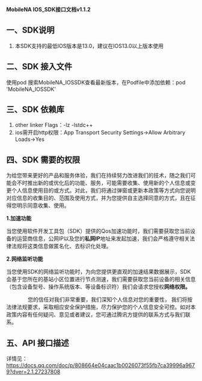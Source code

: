 **MobileNA IOS\_SDK接口文档v1.1.2**

## **一、SDK说明**
1. 本SDK支持的最低IOS版本是13.0，建议在IOS13.0以上版本使用

## **二、SDK 接入文件**
使用pod 搜索MobileNA\_IOSSDK查看最新版本，在Podfile中添加依赖：pod 'MobileNA\_IOSSDK'
## **三、SDK 依赖库**
1. other linker Flags：-lz -lstdc++
1. ios需开启http权限：App Transport Security Settings->Allow Arbitrary Loads->Yes

## **四、SDK 需要的权限**
为给您带来更好的产品和服务体验，我们在持续努力改进我们的技术，随之我们可能会不时推出新的或优化后的功能、服务，可能需要收集、使用新的个人信息或变更个人信息使用目的或方式。对此，我们将通过弹窗或更新本政策等方式向您说明对应信息的收集目的、范围及使用方式，并为您提供自主选择同意的方式，且在征得您明示同意收集、使用。

**1.加速功能**

当您使用软件开发工具包（SDK）提供的Qos加速功能时，我们需要获取您当前设备的运营商信息，公网IP以及您的**私网IP**地址来发起加速，我们会严格遵守相关法律法规将这类信息做匿名化、去标识化处理。

**2.网络监听功能**

当您使用SDK的网络监听功能时，为向您提供更直观的加速结果数据展示，SDK会基于您所在的基站小区位置进行节点测速，我们需要获取您当前设备的相关信息（包含设备型号、操作系统版本、等设备标识符）我们会请求您授权**网络权限。**

`        `您的信任对我们非常重要，我们深知个人信息对您的重要性， 我们将按法律法规要求，采取相应安全保护措施，尽力保护您的个人信息安全可控。如对本政策内容有任何疑问、意见或者建议，您可通过腾讯方提供的联系方式与我们联系。

## **五、API 接口描述**
详情见：https://docs.qq.com/doc/p/808664e04caac1b0026073f55fb7ca39996a9679?dver=2.1.27237808

